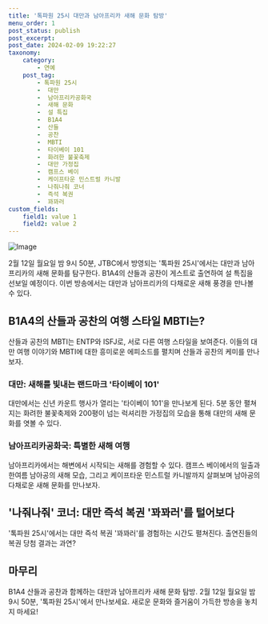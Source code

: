 ```yaml
---
title: '톡파원 25시 대만과 남아프리카 새해 문화 탐방'
menu_order: 1
post_status: publish
post_excerpt: 
post_date: 2024-02-09 19:22:27
taxonomy:
    category:
        - 연예
    post_tag:
        - 톡파원 25시
        -  대만
        -  남아프리카공화국
        -  새해 문화
        -  설 특집
        -  B1A4
        -  산들
        -  공찬
        -  MBTI
        -  타이베이 101
        -  화려한 불꽃축제
        -  대만 가정집
        -  캠프스 베이
        -  케이프타운 민스트럴 카니발
        -  나줘나줘 코너
        -  즉석 복권
        -  꽈꽈러
custom_fields:
    field1: value 1
    field2: value 2
---
```


![Image](https://mimgnews.pstatic.net/image/437/2024/02/09/0000379030_001_20240209103702934.jpg?type=w540)

2월 12일 월요일 밤 9시 50분, JTBC에서 방영되는 '톡파원 25시'에서는 대만과 남아프리카의 새해 문화를 탐구한다. B1A4의 산들과 공찬이 게스트로 출연하여 설 특집을 선보일 예정이다. 이번 방송에서는 대만과 남아프리카의 다채로운 새해 풍경을 만나볼 수 있다.
## B1A4의 산들과 공찬의 여행 스타일 MBTI는?
산들과 공찬의 MBTI는 ENTP와 ISFJ로, 서로 다른 여행 스타일을 보여준다. 이들의 대만 여행 이야기와 MBTI에 대한 흥미로운 에피소드를 펼치며 산들과 공찬의 케미를 만나보자.
### 대만: 새해를 빛내는 랜드마크 '타이베이 101'
대만에서는 신년 카운트 행사가 열리는 '타이베이 101'을 만나보게 된다. 5분 동안 펼쳐지는 화려한 불꽃축제와 200평이 넘는 럭셔리한 가정집의 모습을 통해 대만의 새해 문화를 엿볼 수 있다.
### 남아프리카공화국: 특별한 새해 여행
남아프리카에서는 해변에서 시작되는 새해를 경험할 수 있다. 캠프스 베이에서의 일출과 한여름 남아공의 새해 모습, 그리고 케이프타운 민스트럴 카니발까지 살펴보며 남아공의 다채로운 새해 문화를 만나보자.
## '나줘나줘' 코너: 대만 즉석 복권 '꽈꽈러'를 털어보다
'톡파원 25시'에서는 대만 즉석 복권 '꽈꽈러'를 경험하는 시간도 펼쳐진다. 출연진들의 복권 당첨 결과는 과연?
## 마무리
B1A4 산들과 공찬과 함께하는 대만과 남아프리카 새해 문화 탐방. 2월 12일 월요일 밤 9시 50분, '톡파원 25시'에서 만나보세요. 새로운 문화와 즐거움이 가득한 방송을 놓치지 마세요!
